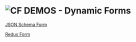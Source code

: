 ![CF](http://i.imgur.com/7v5ASc8.png) DEMOS - Dynamic Forms
===========================================================

[JSON Schema Form](https://codesandbox.io/s/l988k9x8n9)

[Redux Form](https://codesandbox.io/s/0q6wq20p20)





